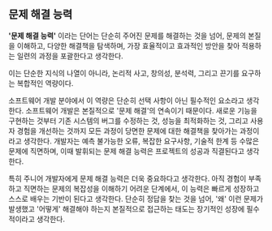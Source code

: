 
## 문제 해결 능력
**'문제 해결 능력'** 이라는 단어는 단순히 주어진 문제를 해결하는 것을 넘어, 문제의 본질을 이해하고, 다양한 해결책을 탐색하며, 가장 효율적이고 효과적인 방안을 찾아 적용하는 일련의 과정을 포괄한다고 생각한다. 

이는 단순한 지식의 나열이 아니라, 논리적 사고, 창의성, 분석력, 그리고 끈기를 요구하는 복합적인 역량이다.

소프트웨어 개발 분야에서 이 역량은 단순히 선택 사항이 아닌 필수적인 요소라고 생각한다. 소프트웨어 개발은 본질적으로 '문제 해결'의 연속이기 때문이다. 새로운 기능을 구현하는 것부터 기존 시스템의 버그를 수정하는 것, 성능을 최적화하는 것, 그리고 사용자 경험을 개선하는 것까지 모든 과정이 당면한 문제에 대한 해결책을 찾아가는 과정이라고 생각한다. 개발자는 예측 불가능한 오류, 복잡한 요구사항, 기술적 한계 등 수많은 문제에 직면하며, 이때 발휘되는 문제 해결 능력은 프로젝트의 성공과 직결된다고 생각한다.

특히 주니어 개발자에게 문제 해결 능력은 더욱 중요하다고 생각한다. 아직 경험이 부족하고 직면하는 문제의 복잡성을 이해하기 어려운 단계에서, 이 능력은 빠르게 성장하고 스스로 배우는 기반이 된다고 생각한다. 단순히 정답을 찾는 것을 넘어, '왜' 이런 문제가 발생했고 '어떻게' 해결해야 하는지 본질적으로 접근하는 태도는 장기적인 성장에 필수적이라고 생각한다.